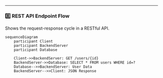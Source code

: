 
---

### 8️⃣ **REST API Endpoint Flow**  
Shows the request-response cycle in a RESTful API.


```mermaid
sequenceDiagram
    participant Client
    participant BackendServer
    participant Database

    Client->>BackendServer: GET /users/{id}
    BackendServer->>Database: SELECT * FROM users WHERE id=?
    Database-->>BackendServer: User Data
    BackendServer-->>Client: JSON Response
